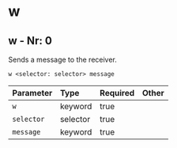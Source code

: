 # w

## w - Nr: 0

Sends a message to the receiver.

```mcfunction
w <selector: selector> message
```

|Parameter|Type|Required|Other|
|:---|:---|:---|:---|
|`w`|keyword|true||
|`selector`|selector|true||
|`message`|keyword|true||

